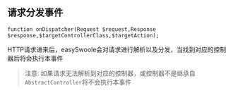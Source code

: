 请求分发事件
------

```
function onDispatcher(Request $request,Response $response,$targetControllerClass,$targetAction);
```

HTTP请求进来后，easySwoole会对请求进行解析以及分发，当找到对应的控制器后将会执行本事件

> 注意: 如果请求无法解析到对应的控制器，或控制器不是继承自`AbstractController`将不会执行本事件
